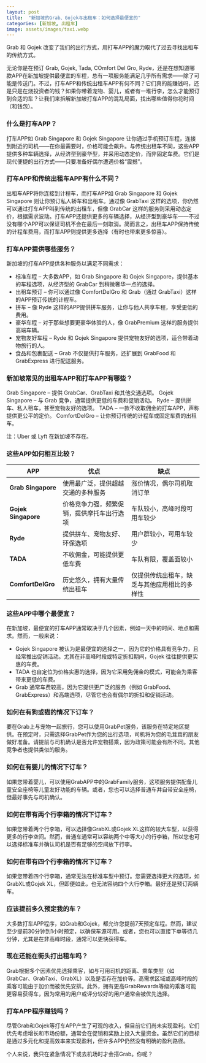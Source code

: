 ```yaml
---
layout: post
title:  "新加坡的Grab、Gojek与出租车：如何选择最便宜的"
categories: [新加坡, 出租车]
image: assets/images/taxi.webp
---
```


Grab 和 Gojek 改变了我们的出行方式，用打车APP的魔力取代了过去寻找出租车的传统方式。

无论你是在预订 Grab, Gojek, Tada, COmfort Del Gro, Ryde，还是在想知道哪款APP在新加坡提供最便宜的车程，总有一项服务能满足几乎所有需求——除了可能是传送门。不过，打车APP和传统出租车APP有何不同？它们真的能赚钱吗，还是只是在烧投资者的钱？如果你带着宠物、婴儿，或者有一堆行李，怎么才能预订到合适的车？让我们来拆解新加坡打车APP的混乱局面，找出哪些值得你花时间（和钱包）。

### 什么是打车APP？

打车APP如 Grab Singapore 和 Gojek Singapore 让你通过手机预订车程，连接到附近的司机——在你最需要时，价格可能会飙升。与传统出租车不同，这些APP提供多种车辆选择，从经济型到豪华型，并采用动态定价，而非固定车费。它们是现代便捷的出行方式——只要准备好偶尔遭遇价格“震撼”。

### 打车APP和传统出租车APP有什么不同？

出租车APP将你连接到计程车，而打车APP如 Grab Singapore 和 Gojek Singapore 则让你预订私人轿车和出租车。通过像 GrabTaxi 这样的选项，你仍然可以通过打车APP叫到传统的出租车，但像 GrabCar 这样的服务则采用动态定价，根据需求波动。打车APP还提供更多的车辆选择，从经济型到豪华车——不过没有哪个APP可以保证司机不会在最后一刻取消。简而言之，出租车APP保持传统的计程车费用，而打车APP则提供更多选择（有时也带来更多惊喜）。

### 打车APP提供哪些服务？

新加坡的打车APP提供各种服务以满足不同需求：

+ 标准车程 – 大多数APP，如 Grab Singapore 和 Gojek Singapore，提供基本的车程选项，从经济型的 GrabCar 到稍微奢华一点的选择。
+ 出租车预订 – 你可以通过像 ComfortDelGro 和 Grab（通过 GrabTaxi）这样的APP预订传统的计程车。
+ 拼车 – 像 Ryde 这样的APP提供拼车服务，让你与他人共享车程，享受更低的费用。
+ 豪华车程 – 对于那些想要更豪华体验的人，像 GrabPremium 这样的服务提供高端车辆。
+ 宠物友好车程 – Ryde 和 Gojek Singapore 提供宠物友好的选项，适合带着动物旅行的人。
+ 食品和包裹配送 – Grab 不仅提供打车服务，还扩展到 GrabFood 和 GrabExpress 进行配送服务。

### 新加坡常见的出租车APP和打车APP有哪些？

Grab Singapore – 提供 GrabCar、GrabTaxi 和其他交通选项。
Gojek Singapore – 与 Grab 竞争，通常提供更低的车费和促销活动。
Ryde – 提供拼车、私人租车，甚至宠物友好的选项。
TADA – 一款不收取佣金的打车APP，声称提供更公平的定价。
ComfortDelGro – 让你预订传统的计程车或固定车费的出租车。

注：Uber 或 Lyft 在新加坡不存在。

### 这些APP如何相互比较？

| **APP**              | **优点**                                               | **缺点**                                               |
|-----------------------|--------------------------------------------------------|--------------------------------------------------------|
| **Grab Singapore**     | 使用最广泛，提供超越交通的多种服务                      | 涨价情况，偶尔司机取消订单                             |
| **Gojek Singapore**    | 价格竞争力强，频繁促销，提供摩托车出行选项               | 车队较小，高峰时段可用车较少                           |
| **Ryde**               | 提供拼车、宠物友好、环保选项                           | 用户群较小，可用车较少                                 |
| **TADA**               | 不收佣金，可能提供更低车费                             | 车队有限，覆盖面较小                                   |
| **ComfortDelGro**      | 历史悠久，拥有大量传统出租车                           | 仅提供传统出租车，缺乏与其他应用相比的多样性         |

### 这些APP中哪个最便宜？

在新加坡，最便宜的打车APP通常取决于几个因素，例如一天中的时间、地点和需求。然而，一般来说：

+ Gojek Singapore 被认为是最便宜的选择之一，因为它的价格具有竞争力，且经常推出促销活动。尤其在非高峰时段或特定折扣期间，Gojek 往往提供更实惠的车费。
+ TADA 也自定位为价格实惠的选择，因为它采用免佣金的模式，可能会为乘客带来更低的车费。
+ Grab 通常车费较高，因为它提供更广泛的服务（例如 GrabFood、GrabExpress）和高端选项，尽管它也会有偶尔的折扣和促销活动。

### 如何在有狗或猫的情况下订车？

要在Grab上与宠物一起旅行，您可以使用GrabPet服务，该服务在特定地区提供。在预定时，只需选择GrabPet作为您的出行选项，司机将为您的毛茸茸的朋友做好准备。请提前与司机确认是否允许宠物搭乘，因为政策可能会有所不同。其他竞争者也提供类似的服务。

### 如何在有婴儿的情况下订车？

如果您带着婴儿，可以使用GrabAPP中的GrabFamily服务，这项服务提供配备儿童安全座椅等儿童友好功能的车辆。或者，您也可以选择普通车并自带安全座椅，但最好事先与司机确认。

### 如何在带有两个行李箱的情况下订车？

如果您带着两个行李箱，可以选择像GrabXL或Gojek XL这样的较大车型，以获得更多的行李空间。然而，普通车通常可以容纳两个中等大小的行李箱，所以您也可以选择标准车并确认司机是否有足够的空间放下行李。

### 如何在带有四个行李箱的情况下订车？

如果您带着四个行李箱，通常无法在标准车型中预订。您需要选择更大的选项，如GrabXL或Gojek XL，但即便如此，也无法容纳四个大行李箱。最好还是预订两辆车。

### 应该提前多久预定我的车？

大多数打车APP程序，如Grab和Gojek，都允许您提前7天预定车程。然而，建议至少提前30分钟到1小时预定，以确保车源可用。或者，您也可以直接下单等待几分钟，尤其是在非高峰时段，通常可以更快获得车。

### 现在还能在街头打出租车吗？
Grab根据多个因素优先选择乘客，如与可用司机的距离、乘车类型（如GrabCar、GrabTaxi、GrabXL）以及是否存在加价等。高需求区域或高峰时段的乘客可能由于加价而被优先安排。此外，拥有更高GrabRewards等级的乘客可能更容易获得车，因为常用的用户或评分较好的用户通常会被优先选择。

### 打车APP程序赚钱吗？

尽管Grab和Gojek等打车APP产生了可观的收入，但目前它们尚未实现盈利。它们优先考虑增长和市场份额，通常会在促销和奖励上投入大量资金。虽然它们的目标是通过多元化和提高效率来实现盈利，但许多APP仍然没有明确的盈利路径。

个人来说，我只在紧急情况下或去机场时才会搭Grab。你呢？

